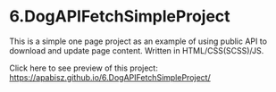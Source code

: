 # 6.DogAPIFetchSimpleProject
This is a simple one page project as an example of using public API to download and update page content. Written in HTML/CSS(SCSS)/JS. 

Click here to see preview of this project: https://apabisz.github.io/6.DogAPIFetchSimpleProject/
